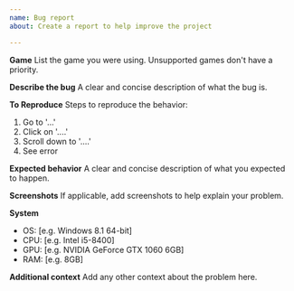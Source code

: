 ```yaml
---
name: Bug report
about: Create a report to help improve the project

---
```


**Game**
List the game you were using. Unsupported games don't have a priority.

**Describe the bug**
A clear and concise description of what the bug is.

**To Reproduce**
Steps to reproduce the behavior:
1. Go to '...'
2. Click on '....'
3. Scroll down to '....'
4. See error

**Expected behavior**
A clear and concise description of what you expected to happen.

**Screenshots**
If applicable, add screenshots to help explain your problem.

**System**
 - OS: [e.g. Windows 8.1 64-bit]
 - CPU: [e.g. Intel i5-8400]
 - GPU: [e.g. NVIDIA GeForce GTX 1060 6GB]
 - RAM: [e.g. 8GB]


**Additional context**
Add any other context about the problem here.
